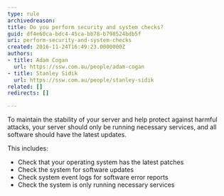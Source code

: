 ```yaml
---
type: rule
archivedreason: 
title: Do you perform security and system checks?
guid: df4e60ca-bdc4-45ca-bb78-b798524bdb5f
uri: perform-security-and-system-checks
created: 2016-11-24T16:49:23.0000000Z
authors:
- title: Adam Cogan
  url: https://ssw.com.au/people/adam-cogan
- title: Stanley Sidik
  url: https://ssw.com.au/people/stanley-sidik
related: []
redirects: []

---
```


To maintain the stability of your server and help protect against harmful attacks, your server should only be running necessary services, and all software should have the latest updates.

This includes:

<!--endintro-->

* Check that your operating system has the latest patches
* Check the system for software updates
* Check system event logs for software error reports
* Check the system is only running necessary services
